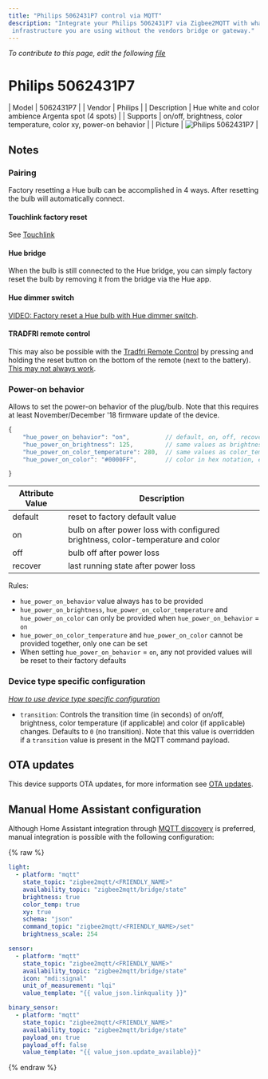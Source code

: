 ```yaml
---
title: "Philips 5062431P7 control via MQTT"
description: "Integrate your Philips 5062431P7 via Zigbee2MQTT with whatever smart home
 infrastructure you are using without the vendors bridge or gateway."
---
```


*To contribute to this page, edit the following
[file](https://github.com/Koenkk/zigbee2mqtt.io/blob/master/docs/devices/5062431P7.md)*

# Philips 5062431P7

| Model | 5062431P7  |
| Vendor  | Philips  |
| Description | Hue white and color ambience Argenta spot (4 spots) |
| Supports | on/off, brightness, color temperature, color xy, power-on behavior |
| Picture | ![Philips 5062431P7](../images/devices/5062431P7.jpg) |

## Notes


### Pairing
Factory resetting a Hue bulb can be accomplished in 4 ways.
After resetting the bulb will automatically connect.

#### Touchlink factory reset
See [Touchlink](../information/touchlink)

#### Hue bridge
When the bulb is still connected to the Hue bridge, you can simply factory reset the bulb
by removing it from the bridge via the Hue app.

#### Hue dimmer switch
[VIDEO: Factory reset a Hue bulb with Hue dimmer switch](https://www.youtube.com/watch?v=qvlEAELiJKs).

#### TRADFRI remote control
This may also be possible with the
[Tradfri Remote Control](https://www.ikea.com/us/en/images/products/tradfri-remote-control__0489469_PE623665_S4.JPG)
by pressing and holding the reset button on the bottom of the remote (next to the battery).
[This may not always work](https://github.com/Koenkk/zigbee2mqtt/issues/296#issuecomment-416923751).


### Power-on behavior
Allows to set the power-on behavior of the plug/bulb.
Note that this requires at least November/December '18 firmware update of the device.
```js
{
    "hue_power_on_behavior": "on",          // default, on, off, recover
    "hue_power_on_brightness": 125,         // same values as brightness
    "hue_power_on_color_temperature": 280,  // same values as color_temp
    "hue_power_on_color": "#0000FF",        // color in hex notation, e.g. #0000FF = blue

}
```

Attribute Value | Description
----------------|-----------------------------------------------
default         | reset to factory default value
on              | bulb on after power loss with configured brightness, color-temperature and color
off             | bulb off after power loss
recover         | last running state after power loss

Rules:
- `hue_power_on_behavior` value always has to be provided
- `hue_power_on_brightness`, `hue_power_on_color_temperature` and `hue_power_on_color` can only be provided when `hue_power_on_behavior` = `on`
- `hue_power_on_color_temperature` and `hue_power_on_color` cannot be provided together, only one can be set
- When setting `hue_power_on_behavior` = `on`, any not provided values will be reset to their factory defaults


### Device type specific configuration
*[How to use device type specific configuration](../information/configuration.md)*


* `transition`: Controls the transition time (in seconds) of on/off, brightness,
color temperature (if applicable) and color (if applicable) changes. Defaults to `0` (no transition).
Note that this value is overridden if a `transition` value is present in the MQTT command payload.


## OTA updates
This device supports OTA updates, for more information see [OTA updates](../information/ota_updates.md).

## Manual Home Assistant configuration
Although Home Assistant integration through [MQTT discovery](../integration/home_assistant) is preferred,
manual integration is possible with the following configuration:


{% raw %}
```yaml
light:
  - platform: "mqtt"
    state_topic: "zigbee2mqtt/<FRIENDLY_NAME>"
    availability_topic: "zigbee2mqtt/bridge/state"
    brightness: true
    color_temp: true
    xy: true
    schema: "json"
    command_topic: "zigbee2mqtt/<FRIENDLY_NAME>/set"
    brightness_scale: 254

sensor:
  - platform: "mqtt"
    state_topic: "zigbee2mqtt/<FRIENDLY_NAME>"
    availability_topic: "zigbee2mqtt/bridge/state"
    icon: "mdi:signal"
    unit_of_measurement: "lqi"
    value_template: "{{ value_json.linkquality }}"

binary_sensor:
  - platform: "mqtt"
    state_topic: "zigbee2mqtt/<FRIENDLY_NAME>"
    availability_topic: "zigbee2mqtt/bridge/state"
    payload_on: true
    payload_off: false
    value_template: "{{ value_json.update_available}}"
```
{% endraw %}


